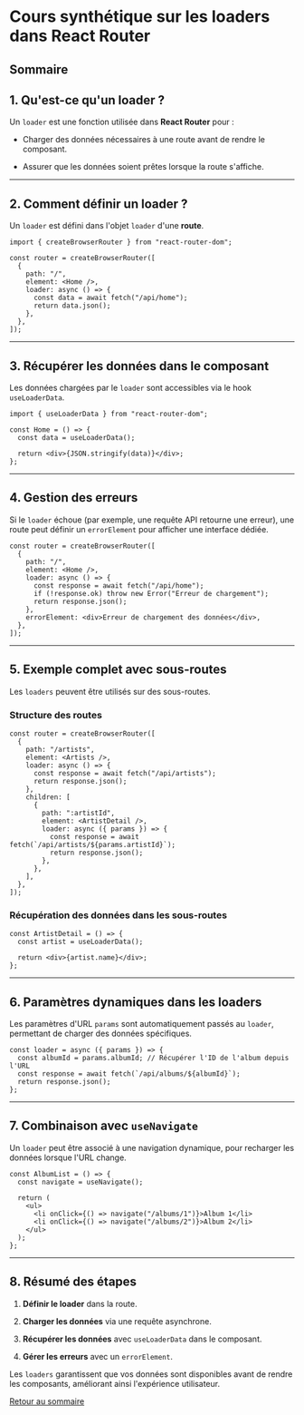 # Cours synthétique sur les loaders dans React Router

## Sommaire

## 1. Qu'est-ce qu'un loader ?

Un `loader` est une fonction utilisée dans **React Router** pour :

- Charger des données nécessaires à une route avant de rendre le composant.

- Assurer que les données soient prêtes lorsque la route s'affiche.

---

## 2. Comment définir un loader ?

Un `loader` est défini dans l'objet `loader` d'une **route**.

```tsx
import { createBrowserRouter } from "react-router-dom";

const router = createBrowserRouter([
  {
    path: "/",
    element: <Home />,
    loader: async () => {
      const data = await fetch("/api/home");
      return data.json();
    },
  },
]);
```

---

## 3. Récupérer les données dans le composant

Les données chargées par le `loader` sont accessibles via le hook `useLoaderData`.

```tsx
import { useLoaderData } from "react-router-dom";

const Home = () => {
  const data = useLoaderData();

  return <div>{JSON.stringify(data)}</div>;
};
```

---

## 4. Gestion des erreurs

Si le `loader` échoue (par exemple, une requête API retourne une erreur), une route peut définir un `errorElement` pour afficher une interface dédiée.

```tsx
const router = createBrowserRouter([
  {
    path: "/",
    element: <Home />,
    loader: async () => {
      const response = await fetch("/api/home");
      if (!response.ok) throw new Error("Erreur de chargement");
      return response.json();
    },
    errorElement: <div>Erreur de chargement des données</div>,
  },
]);
```

---

## 5. Exemple complet avec sous-routes

Les `loaders` peuvent être utilisés sur des sous-routes.

### Structure des routes

```tsx
const router = createBrowserRouter([
  {
    path: "/artists",
    element: <Artists />,
    loader: async () => {
      const response = await fetch("/api/artists");
      return response.json();
    },
    children: [
      {
        path: ":artistId",
        element: <ArtistDetail />,
        loader: async ({ params }) => {
          const response = await fetch(`/api/artists/${params.artistId}`);
          return response.json();
        },
      },
    ],
  },
]);
```

### Récupération des données dans les sous-routes

```tsx
const ArtistDetail = () => {
  const artist = useLoaderData();

  return <div>{artist.name}</div>;
};
```

---

## 6. Paramètres dynamiques dans les loaders

Les paramètres d'URL `params` sont automatiquement passés au `loader`, permettant de charger des données spécifiques.

```tsx
const loader = async ({ params }) => {
  const albumId = params.albumId; // Récupérer l'ID de l'album depuis l'URL
  const response = await fetch(`/api/albums/${albumId}`);
  return response.json();
};
```

---

## 7. Combinaison avec `useNavigate`

Un `loader` peut être associé à une navigation dynamique, pour recharger les données lorsque l'URL change.

```tsx
const AlbumList = () => {
  const navigate = useNavigate();

  return (
    <ul>
      <li onClick={() => navigate("/albums/1")}>Album 1</li>
      <li onClick={() => navigate("/albums/2")}>Album 2</li>
    </ul>
  );
};
```

---

## 8. Résumé des étapes

1. **Définir le loader** dans la route.

2. **Charger les données** via une requête asynchrone.

3. **Récupérer les données** avec `useLoaderData` dans le composant.

4. **Gérer les erreurs** avec un `errorElement`.

Les `loaders` garantissent que vos données sont disponibles avant de rendre les composants, améliorant ainsi l'expérience utilisateur.

[Retour au sommaire](#sommaire)
